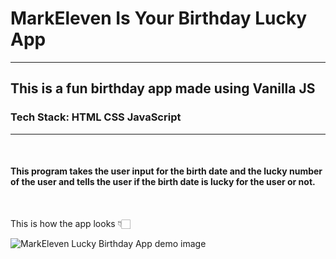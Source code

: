 # MarkEleven Is Your Birthday Lucky App

---

## This is a fun birthday app made using Vanilla JS

### Tech Stack: HTML CSS JavaScript

---
<br>

#### This program takes the user input for the birth date and the lucky number of the user and tells the user if the birth date is lucky for the user or not.

<br>

This is how the app looks 👇🏻

![MarkEleven Lucky Birthday App demo image](./MarkEleven%20Lucky%20Birthday%20demo%20image.PNG)
